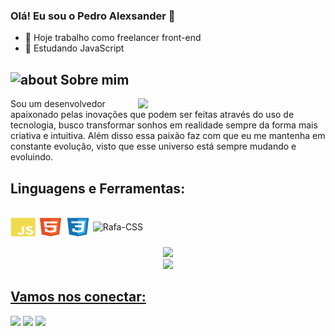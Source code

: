 ### Olá! Eu sou o Pedro Alexsander 👋

- 🔭 Hoje trabalho como freelancer front-end
- 🌱 Estudando JavaScript

<div>
  
## <img width="45" alt="about" src="https://raw.github.com/elizarov/elizarov/master/about.png"> Sobre mim

  <img align="right" width="300" src="https://i2.wp.com/allhtaccess.info/wp-content/uploads/2018/03/programming.gif?fit=1281%2C716&ssl=1" />
Sou um desenvolvedor apaixonado pelas inovações que podem ser feitas através do uso de tecnologia, busco transformar sonhos em realidade sempre da forma mais criativa e 
intuitiva. Além disso essa paixão faz com que eu me mantenha em constante evolução, visto que esse universo está sempre mudando e evoluindo.



</div>

## **Linguagens e Ferramentas:** 

<div style="display: inline_block"><br>
<img align="center" alt="Rafa-Js" height="30" width="40" src="https://raw.githubusercontent.com/devicons/devicon/master/icons/javascript/javascript-plain.svg">
  <img align="center" alt="Rafa-HTML" height="30" width="40" src="https://raw.githubusercontent.com/devicons/devicon/master/icons/html5/html5-original.svg">
  <img align="center" alt="Rafa-CSS" height="30" width="40" src="https://raw.githubusercontent.com/devicons/devicon/master/icons/css3/css3-original.svg">
  <img align="center" alt="Rafa-CSS" height="30" width="40" src="https://cdn.jsdelivr.net/gh/devicons/devicon/icons/git/git-original.svg">
</div>

<br>

<div align="center">
  <a href="https://github.com/Pedro-Alexsander">
  <img height="180em" src="https://github-readme-stats.vercel.app/api?username=Pedro-Alexsander&show_icons=true&theme=dark&include_all_commits=true&count_private=true"/><br>
  <img height="180em" src="https://github-readme-stats.vercel.app/api/top-langs/?username=Pedro-Alexsander&layout=compact&langs_count=7&theme=dark"/>
  
</div>
  
  
  
  ## **Vamos nos conectar:** 
  <div>
   <a href="https://www.linkedin.com/in/pedro-alexsander-414aa6209/" target="_blank"><img src="https://img.shields.io/badge/-LinkedIn-%230077B5?style=for-the-badge&logo=linkedin&logoColor=white" target="_blank"></a>
  <a href = "mailto:contatopedroalexsander@gmail.com"><img src="https://img.shields.io/badge/-Gmail-%23333?style=for-the-badge&logo=gmail&logoColor=white" target="_blank"></a>
   <a href="https://instagram.com/pedro_alexsander" target="_blank"><img src="https://img.shields.io/badge/-Instagram-%23E4405F?style=for-the-badge&logo=instagram&logoColor=white" target="_blank"></a>
  
    
    
  </div>
